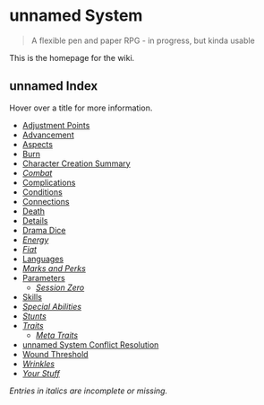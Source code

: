 # unnamed System

> A flexible pen and paper RPG - in progress, but kinda usable

This is the homepage for the wiki.

## unnamed Index

Hover over a title for more information.

- [Adjustment Points](AdjustmentPoints.md "one of the tools used to build and advance a character")
- [Advancement](Advancement.md "improving the character through experience")
- [Aspects](Aspects.md "a Characteristic; something special about your character")
- [Burn](Burn.md "pushing your character to their limits at a cost")
- [Character Creation Summary](CCSummary.md "step-by-step character creation instructions")
- *[Combat](Combat.md "rules for resolving violent onflict")*
- [Complications](Complications.md "a Charactersitic; things that make a character's life... interesting")
- [Conditions](Conditions.md "temporary things that affect a character in a specific way")
- [Connections](Connections.md "a Characteristic; ways in which the character is linked to the world they're in")
- [Death](Death.md "kinda what it says on the tin - death and dying rules")
- [Details](Details.md "a Characteristic; minor things that might come in handy in obscure circumstances")
- [Drama Dice](DramaDice.md "a shared pool of dice that players can use to improve their character's checks or alter reality")
- *[Energy](Energy.md "a Characteristic, sort of; resource pools used to fuel Special Abilities")*
- *[Fiat](Fiat.md "arbitrary changes to the scene initiated by the GM for plot purposes; replenishes the Drama Dice pool")*
- [Languages](Languages.md "how languages work in the unnamed System")
- *[Marks and Perks](MarksPerks.md "special pools characters recieve, typically through rolpeplay, like a personal Drama Dice pool but more powerful")*
- [Parameters](Parameters.md "setting the parameters of the game - genre, expectations, how sensative topics will be approached, and so on")
  - *[Session Zero](SessionZero.md "the first game session where characters are created and Parameters are established")*
- [Skills](Skills.md "a Characteristic; things a character knows how to do, usually through practice, research, or education")
- *[Special Abilities](SpecialAbilities.md "a Characteristic; any abilities of a character that go beyond the capabilities of normal human beings - psychic powers, magic, and so on")*
- *[Stunts](Stunts.md "using excellent description and cool action to gain extra dice for checks or use Characteristics in unusual ways")*
- *[Traits](Traits.md "a Characteristic; descriptive things about your character that represent innate or trained talents; often called Attributes in other systems")*
  - *[Meta Traits](MetaTraits.md "a few special Traits that use different rules")*
- [unnamed System Conflict Resolution](HBCore.md "The core conflict resolution mechanics of the unnamed System")
- [Wound Threshold](WoundThreshold.md "a Characteristic; a reflection of how well you resist or avoid injury")
- *[Wrinkles](Wrinkles.md "story related things added to a scene by a player reflecting their character's Details, Origins, Complications, or Connections")*
- *[Your Stuff](YourStuff.md "basically, the things you own and carry about with you; Equipment/Gear")*

*Entries in italics are incomplete or missing.*
